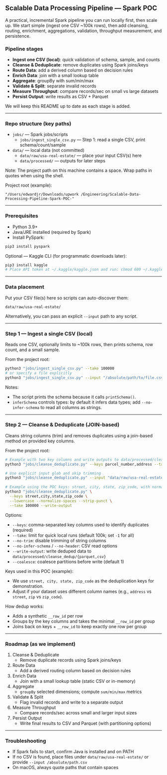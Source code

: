 ## Scalable Data Processing Pipeline — Spark POC

A practical, incremental Spark pipeline you can run locally first, then scale up. We start simple (ingest one CSV ~100k rows), then add cleansing, routing, enrichment, aggregations, validation, throughput measurement, and persistence.

### Pipeline stages
- **Ingest one CSV (local)**: quick validation of schema, sample, and counts
- **Cleanse & Deduplicate**: remove duplicates using Spark joins/keys
- **Route Data**: add a derived column based on decision rules
- **Enrich Data**: join with a small lookup table
- **Aggregate**: groupBy with sum/min/max
- **Validate & Split**: separate invalid records
- **Measure Throughput**: compare records/sec on small vs large datasets
- **Persist Output**: write results as CSV + Parquet

We will keep this README up to date as each stage is added.

---

### Repo structure (key paths)
- `jobs/` — Spark jobs/scripts
  - `jobs/ingest_single_csv.py` — Step 1: read a single CSV, print schema/count/sample
- `data/` — local data (not committed)
  - `data/raw/usa-real-estate/` — place your input CSV(s) here
  - `data/processed/` — outputs for later steps

Note: The project path on this machine contains a space. Wrap paths in quotes when using the shell.

Project root (example):
```
"/Users/edwardjr/Downloads/upwork /Engineering/Scalable-Data-Processing-Pipeline-Spark-POC-"
```

---

### Prerequisites
- Python 3.9+
- Java/JRE installed (required by Spark)
- Install PySpark:
```bash
pip3 install pyspark
```

Optional — Kaggle CLI (for programmatic downloads later):
```bash
pip3 install kaggle
# Place API token at ~/.kaggle/kaggle.json and run: chmod 600 ~/.kaggle/kaggle.json
```

---

### Data placement
Put your CSV file(s) here so scripts can auto-discover them:
```
data/raw/usa-real-estate/
```
Alternatively, you can pass an explicit `--input` path to any script.

---

### Step 1 — Ingest a single CSV (local)
Reads one CSV, optionally limits to ~100k rows, then prints schema, row count, and a small sample.

From the project root:
```bash
python3 "jobs/ingest_single_csv.py" --take 100000
# or specify a file explicitly
python3 "jobs/ingest_single_csv.py" --input "/absolute/path/to/file.csv" --take 100000
```

Notes:
- The script prints the schema because it calls `printSchema()`.
- `inferSchema` controls types: by default it infers data types; add `--no-infer-schema` to read all columns as strings.

---

### Step 2 — Cleanse & Deduplicate (JOIN-based)
Cleans string columns (trim) and removes duplicates using a join-based method on provided key columns.

From the project root:
```bash
# Example with two key columns and write outputs to data/processed/cleanse_dedup
python3 "jobs/cleanse_deduplicate.py" --keys parcel_number,address --take 100000 --write-output

# Use explicit input glob and skip trimming
python3 "jobs/cleanse_deduplicate.py" --input "data/raw/usa-real-estate/*.csv" --keys parcel_number --no-trim
 
# Example using the POC keys: street, city, state, zip_code, with normalization
python3 "jobs/cleanse_deduplicate.py" \
  --keys street,city,state,zip_code \
  --lowercase --normalize-spaces --strip-punct \
  --take 100000 --write-output
```

Options:
- `--keys`: comma-separated key columns used to identify duplicates (required)
- `--take`: limit for quick local runs (default 100k; set `-1` for all)
- `--no-trim`: disable trimming of string columns
- `--no-infer-schema` / `--no-header`: CSV read options
- `--write-output`: write deduped data to `data/processed/cleanse_dedup/{parquet,csv}`
- `--coalesce`: coalesce partitions before write (default 1)

Keys used in this POC (example):
- We use `street, city, state, zip_code` as the deduplication keys for demonstration.
- Adjust if your dataset uses different column names (e.g., `address` vs `street`, `zip` vs `zip_code`).

How dedup works:
- Adds a synthetic `__row_id` per row
- Groups by the key columns and takes the minimal `__row_id` per group
- Joins back on keys + `__row_id` to keep exactly one row per group

---

### Roadmap (as we implement)
1) Cleanse & Deduplicate
   - Remove duplicate records using Spark joins/keys
2) Route Data
   - Add a derived routing column based on decision rules
3) Enrich Data
   - Join with a small lookup table (static CSV or in-memory)
4) Aggregate
   - `groupBy` selected dimensions; compute `sum/min/max` metrics
5) Validate & Split
   - Flag invalid records and write to a separate output
6) Measure Throughput
   - Compare records/sec across small and larger input sizes
7) Persist Output
   - Write final results to CSV and Parquet (with partitioning options)

---

### Troubleshooting
- If Spark fails to start, confirm Java is installed and on PATH
- If no CSV is found, place files under `data/raw/usa-real-estate/` or provide `--input /absolute/path.csv`
- On macOS, always quote paths that contain spaces
